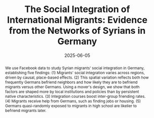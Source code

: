 ---
title: "The Social Integration of International Migrants: Evidence from the Networks of Syrians in Germany"
collection: wps
link: "https://martinkoenen.com/files/Integration_of_Syrian_Migrants_in_Germany.pdf"
coauthors: Michael Bailey, Drew Johnston, Theresa Kuchler, Dominic Russel, and Johannes Stroebel
date: 2025-06-05
outcome_prefix: 'Forthcoming at the '
outcome: 'Journal of Political Economy'
abstract: "We use Facebook data to study Syrian migrants' social integration in Germany, establishing five findings: (1) Migrants' social integration varies across regions, driven by causal, place-based effects. (2) This spatial variation reflects both how frequently Germans befriend neighbors and how likely they are to befriend migrants versus other Germans. Using a mover's design, we show that both factors are shaped more by local institutions and policies than by persistent native characteristics. (3) Integration courses boost inter-group friending rates. (4) Migrants receive help from Germans, such as finding jobs or housing. (5) Germans quasi-randomly exposed to migrants in high school are likelier to befriend migrants later."
press: 
data: <a href="https://martinkoenen.com/files/syrian_integration/english_summary.pdf">Research Summary</a> | <a href="https://martinkoenen.com/files/syrian_integration/german_summary.pdf">Research Summary (German version)</a> | <a href="https://martinkoenen.com/files/syrian_integration/slides.pdf">Slides</a> | <a href="https://martinkoenen.com/files/syrian_integration/poster.pdf">Poster (winner, Best Poster at IC2S2 '22)</a>
---